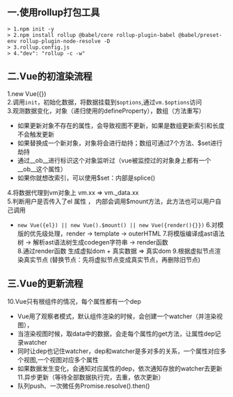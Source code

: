 ## 一.使用rollup打包工具
```
> 1.npm init -y
> 2.npm install rollup @babel/core rollup-plugin-babel @babel/preset-env rollup-plugin-node-resolve -D
> 3.rollup.config.js
> 4."dev": "rollup -c -w"
```

## 二.Vue的初渲染流程

1.new Vue({})  
2.调用`init`，初始化数据，将数据挂载到`$options`,通过`vm.$options`访问  
3.观测数据变化，对象（递归使用的defineProperty），数组（方法重写）
- 如果更新对象不存在的属性，会导致视图不更新，如果是数组更新索引和长度不会触发更新
- 如果替换成一个新对象，对象将会进行劫持；数组可通过7个方法、$set进行劫持
- 通过__ob__进行标识这个对象监听过（vue被监控过的对象身上都有一个__ob__这个属性）
- 如果你就想改索引，可以使用$set：内部是splice()

4.将数据代理到vm对象上 vm.xx => vm._data.xx  
5.判断用户是否传入了el 属性 ， 内部会调用$mount方法，此方法也可以用户自己调用 
- `new Vue({el}) || new Vue().$mount() || new Vue({render(){}})`
6.对模版的优先级处理，render -> template -> outerHTML
7.将模版编译成ast语法树 -> 解析ast语法树生成codegen字符串 -> render函数  
8.通过render函数 生成虚拟dom + 真实数据 => 真实dom
9.根据虚拟节点渲染真实节点 (替换节点：先将虚拟节点变成真实节点，再删除旧节点) 

## 三.Vue的更新流程
10.Vue只有根组件的情况，每个属性都有一个dep  
- Vue用了观察者模式，默认组件渲染的时候，会创建一个watcher（并渲染视图），
- 当渲染视图时候，取data中的数据，会走每个属性的get方法，让属性dep记录watcher
- 同时让dep也记住watcher，dep和watcher是多对多的关系，一个属性对应多个视图,一个视图对应多个属性 
- 如果数据发生变化，会通知对应属性的dep，依次通知存放的watcher去更新  
11.异步更新（等待全部数据执行完，去重，依次更新）
- 队列push、一次微任务Promise.resolve().then()
